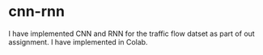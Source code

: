 # cnn-rnn
I have implemented CNN and RNN for the traffic flow datset as part of out assignment. I have implemented in Colab.
